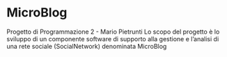 # MicroBlog
Progetto di Programmazione 2 - Mario Pietrunti
 Lo scopo del progetto è lo sviluppo di un componente software di 
supporto alla gestione e l’analisi di una rete sociale (SocialNetwork) denominata MicroBlog
